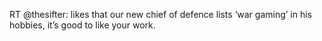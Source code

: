 <!--
id: 2129397694
link: http://kevinisom.info/post/2129397694/rt-thesifter-likes-that-our-new-chief-of-defence
slug: rt-thesifter-likes-that-our-new-chief-of-defence
date: Tue Dec 07 2010 18:16:40 GMT+1300 (NZDT)
raw: {"blog_name":"kevinisom","id":2129397694,"post_url":"http://kevinisom.info/post/2129397694/rt-thesifter-likes-that-our-new-chief-of-defence","slug":"rt-thesifter-likes-that-our-new-chief-of-defence","type":"text","date":"2010-12-07 05:16:40 GMT","timestamp":1291699000,"state":"published","format":"html","reblog_key":"1R8lUGcd","tags":[],"short_url":"http://tmblr.co/Zw68Yy1_x0U_","highlighted":[],"feed_item":"http://twitter.com/kev_nz/statuses/11879465013481474","from_feed_id":650289,"note_count":0,"title":null,"body":"<p>RT @thesifter: likes that our new chief of defence lists &#8216;war gaming&#8217; in his hobbies, it&#8217;s good to like your work.</p>"}
publish: 2010-12-07
tags: 
title: null
-->


RT @thesifter: likes that our new chief of defence lists ‘war gaming’ in
his hobbies, it’s good to like your work.


